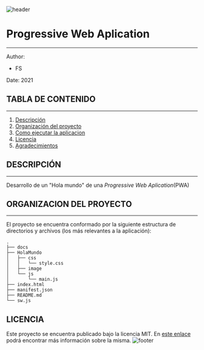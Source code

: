 ![header](doc/header.png)

# Progressive Web Aplication

---

Author:

- FS

Date: 2021

## TABLA DE CONTENIDO

---

1. [Descripción](#Descripción)
2. [Organización del proyecto](#Organizacion)
3. [Como ejecutar la aplicacion](#eAplicacion)
4. [Licencia](#Licencia)
5. [Agradecimientos](#Agradecimientos)

## DESCRIPCIÓN

---

Desarrollo de un "Hola mundo" de una _Progressive Web Aplication_(PWA)

## ORGANIZACION DEL PROYECTO

---

El proyecto se encuentra conformado por la siguiente estructura de directorios y archivos (los más relevantes a la aplicación):

```
.
├── docs
├── HolaMundo
│   ├── css
│   │   └── style.css
│   ├── image
│   └── js
│       └── main.js
├── index.html
├── manifest.json
├── README.md
└── sw.js
```

## LICENCIA

Este proyecto se encuentra publicado bajo la licencia MIT. En [este enlace](https://opensource.org/licenses/MIT) podrá encontrar más información sobre la misma.
![footer](doc/footer.png)
